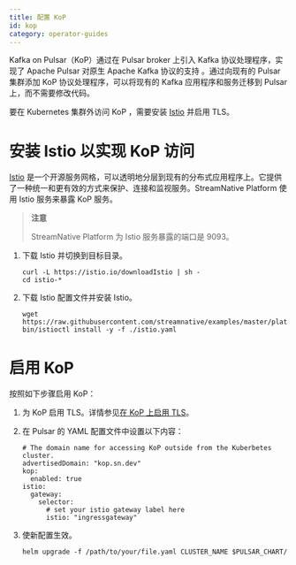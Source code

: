```yaml
---
title: 配置 KoP
id: kop
category: operator-guides
---
```


Kafka on Pulsar（KoP）通过在 Pulsar broker 上引入 Kafka 协议处理程序，实现了 Apache Pulsar 对原生 Apache Kafka 协议的支持 。通过向现有的 Pulsar 集群添加 KoP 协议处理程序，可以将现有的 Kafka 应用程序和服务迁移到 Pulsar 上，而不需要修改代码。

要在 Kubernetes 集群外访问 KoP ，需要安装 [Istio]((https://istio.io/latest/about/service-mesh/)) 并启用 TLS。

# 安装 Istio 以实现 KoP 访问

[Istio](https://istio.io/latest/about/service-mesh/) 是一个开源服务网格，可以透明地分层到现有的分布式应用程序上。它提供了一种统一和更有效的方式来保护、连接和监视服务。StreamNative Platform 使用 Istio 服务来暴露 KoP 服务。

> **注意**
> 
> StreamNative Platform 为 Istio 服务暴露的端口是 9093。

1. 下载 Istio 并切换到目标目录。

    ```
    curl -L https://istio.io/downloadIstio | sh -
    cd istio-*
    ```

2. 下载 Istio 配置文件并安装 Istio。

    ```
    wget https://raw.githubusercontent.com/streamnative/examples/master/platform/istio.yaml
    bin/istioctl install -y -f ./istio.yaml
    ```

# 启用 KoP

按照如下步骤启用 KoP：

1. 为 KoP 启用 TLS。详情参见[在 KoP 上启用 TLS](/operator-guides/configure/security/network-encryption/tls-proxy.md#enable-tls-on-kop-with-manuallygenerated-certificates)。

2. 在 Pulsar 的 YAML 配置文件中设置以下内容：

    ```
    # The domain name for accessing KoP outside from the Kuberbetes cluster.
    advertisedDomain: "kop.sn.dev"
    kop:
      enabled: true
    istio:
      gateway:
        selector:
          # set your istio gateway label here
          istio: "ingressgateway"
    ```

3. 使新配置生效。

    ```
    helm upgrade -f /path/to/your/file.yaml CLUSTER_NAME $PULSAR_CHART/
    ```
